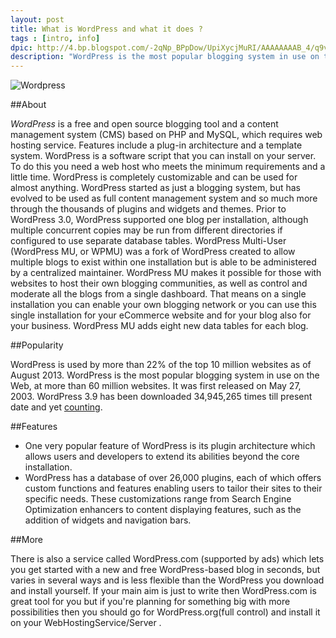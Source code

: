 ```yaml
---
layout: post
title: What is WordPress and what it does ?
tags : [intro, info]
dpic: http://4.bp.blogspot.com/-2qNp_BPpDow/UpiXycjMuRI/AAAAAAAAB_4/q9vA933W-Es/s320/wordpress-logo-notext-rgb.png
description: "WordPress is the most popular blogging system in use on the Web, at more than 60 million websites. A free and open source blogging tool and a content management system (CMS) based on PHP and MySQL"
---
```


![Wordpress](http://en-blog.files.wordpress.com/2013/06/new-wordpress-dashboard.png)

##About 

*WordPress* is a free and open source blogging tool and a content management system (CMS) based on PHP and MySQL, which requires web hosting service. Features include a plug-in architecture and a template system. 
WordPress is a software script that you can install on your server. To do this you need a web host who meets the minimum requirements and a little time. WordPress is completely customizable and can be used for almost anything. WordPress started as just a blogging system, but has evolved to be used as full content management system and so much more through the thousands of plugins and widgets and themes.
Prior to WordPress 3.0, WordPress supported one blog per installation, although multiple concurrent copies may be run from different directories if configured to use separate database tables. WordPress Multi-User (WordPress MU, or WPMU) was a fork of WordPress created to allow multiple blogs to exist within one installation but is able to be administered by a centralized maintainer. WordPress MU makes it possible for those with websites to host their own blogging communities, as well as control and moderate all the blogs from a single dashboard. That means on a single installation you can enable your own blogging network or you can use this single installation for your eCommerce website and for your blog also for your business. 
WordPress MU adds eight new data tables for each blog.

##Popularity

WordPress is used by more than 22% of the top 10 million websites as of August 2013. WordPress is the most popular blogging system in use on the Web, at more than 60 million websites. It was first released on May 27, 2003. WordPress 3.9 has been downloaded 34,945,265 times till present date and yet <a href="https://wordpress.org/download/counter">counting</a>.


##Features


- One very popular feature of WordPress is its plugin architecture which allows users and developers to extend its abilities beyond the core installation. 
- WordPress has a database of over 26,000 plugins, each of which offers custom functions and features enabling users to tailor their sites to their specific needs. These customizations range from Search Engine Optimization enhancers to content displaying features, such as the addition of widgets and navigation bars.

##More

There is also a service called WordPress.com (supported by ads) which lets you get started with a new and free WordPress-based blog in seconds, but varies in several ways and is less flexible than the WordPress you download and install yourself. If your main aim is just to write then WordPress.com is great tool for you but if you're planning for something big with more possibilities then you should go for WordPress.org(full control) and install it on your WebHostingService/Server .